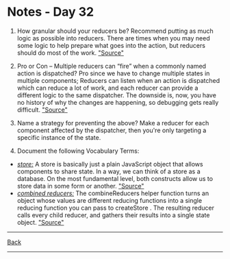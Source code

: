 # Notes - Day 32

1. How granular should your reducers be? Recommend putting as much logic as possible into reducers. There are times when you may need some logic to help prepare what goes into the action, but reducers should do most of the work. <a href = "https://redux.js.org/faq/code-structure">"Source"</a>

2. Pro or Con – Multiple reducers can “fire” when a commonly named action is dispatched? Pro since we have to change multiple states in multiple components; Reducers can listen when an action is dispatched which can reduce a lot of work, and each reducer can provide a different logic to the same dispatcher. The downside is, now, you have no history of why the changes are happening, so debugging gets really difficult. <a href = "https://redux.ruanyifeng.com/faq/Actions.html#should-i-dispatch-multiple-actions-in-a-row-from-one-action-creator">"Source"</a>

3. Name a strategy for preventing the above? Make a reducer for each component affected by the dispatcher, then you're only targeting a specific instance of the state.

4. Document the following Vocabulary Terms:

- <u>*store:*</u> A store is basically just a plain JavaScript object that allows components to share state. In a way, we can think of a store as a database. On the most fundamental level, both constructs allow us to store data in some form or another. <a href = "https://learn.co/lessons/react-stores#:~:text=A%20store%20is%20basically%20just,in%20some%20form%20or%20another.">"Source"</a>
- <u>*combined reducers:*</u> The combineReducers helper function turns an object whose values are different reducing functions into a single reducing function you can pass to createStore . The resulting reducer calls every child reducer, and gathers their results into a single state object. <a href = "https://redux.js.org/api/combinereducers#:~:text=The%20combineReducers%20helper%20function%20turns,into%20a%20single%20state%20object.">"Source"</a>

---
<a href = "https://github.com/scottie-l/reading-notes/tree/main/reading-notes-401">Back</a>

---
